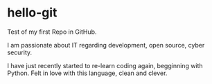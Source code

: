 # hello-git
Test of my first Repo in GitHub.

I am passionate about IT regarding development, open source, cyber security.

I have just recently started to re-learn coding again, begginning with Python.
Felt in love with this language, clean and clever.

